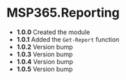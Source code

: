 # **MSP365.Reporting**

- **1.0.0** Created the module
- **1.0.1** Added the `Get-Report` function
- **1.0.2** Version bump
- **1.0.3** Version bump
- **1.0.4** Version bump
- **1.0.5** Version bump

